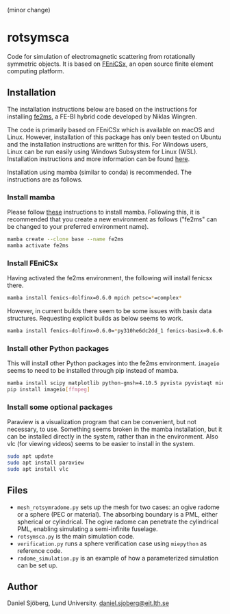 (minor change)

# rotsymsca
Code for simulation of electromagnetic scattering from rotationally symmetric objects. It is based on [FEniCSx](https://fenicsproject.org/), an open source finite element computing platform.

## Installation

The installation instructions below are based on the instructions for installing [fe2ms](https://github.com/nwingren/fe2ms), a FE-BI hybrid code developed by Niklas Wingren. 

The code is primarily based on FEniCSx which is available on macOS and Linux. However, installation of this package has only been tested on Ubuntu and the installation instructions are written for this. For Windows users, Linux can be run easily using Windows Subsystem for Linux (WSL). Installation instructions and more information can be found [here](https://learn.microsoft.com/en-us/windows/wsl/install).

Installation using mamba (similar to conda) is recommended. The instructions are as follows.

### Install mamba

Please follow [these](https://github.com/conda-forge/miniforge#mambaforge) instructions to install mamba. Following this, it is recommended that you create a new environment as follows ("fe2ms" can be changed to your preferred environment name).

```bash
mamba create --clone base --name fe2ms
mamba activate fe2ms
```

### Install FEniCSx

Having activated the fe2ms environment, the following will install fenicsx there.

```bash
mamba install fenics-dolfinx=0.6.0 mpich petsc=*=complex*
```
However, in current builds there seem to be some issues with basix data structures. Requesting explicit builds as below seems to work.

```bash
mamba install fenics-dolfinx=0.6.0=*py310he6dc2dd_1 fenics-basix=0.6.0=*py310hdf3cbec_0 mpich petsc=*=complex*
```

### Install other Python packages

This will install other Python packages into the fe2ms environment. ```imageio``` seems to need to be installed through pip instead of mamba. 

```bash
mamba install scipy matplotlib python-gmsh=4.10.5 pyvista pyvistaqt miepython
pip install imageio[ffmpeg]
```

### Install some optional packages

Paraview is a visualization program that can be convenient, but not necessary, to use. Something seems broken in the mamba installation, but it can be installed directly in the system, rather than in the environment. Also vlc (for viewing videos) seems to be easier to install in the system.

```bash
sudo apt update
sudo apt install paraview
sudo apt install vlc
```


## Files

- ```mesh_rotsymradome.py``` sets up the mesh for two cases: an ogive radome or a sphere (PEC or material). The absorbing boundary is a PML, either spherical or cylindrical. The ogive radome can penetrate the cylindrical PML, enabling simulating a semi-infinite fuselage.
- ```rotsymsca.py``` is the main simulation code.
- ```verification.py``` runs a sphere verification case using ```miepython``` as reference code. 
- ```radome_simulation.py``` is an example of how a parameterized simulation can be set up. 

## Author

Daniel Sjöberg, Lund University. [daniel.sjoberg@eit.lth.se](mailto:daniel.sjoberg@eit.lth.se)
